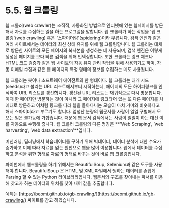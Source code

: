 # 5.5.    웹 크롤링

웹 크롤러\(web crawler\)는 조직적, 자동화된 방법으로 인터넷에 있는 웹페이지를 방문해서 자료를 수집하는 일을 하는 프로그램을 말합니다. 웹 크롤러가 하는 작업을 '웹 크롤링'\(web crawling\) 혹은 '스파이더링'\(spidering\)이라 부릅니다. 검색 엔진과 같은 여러 사이트에서는 데이터의 최신 상태 유지를 위해 웹 크롤링합니다. 웹 크롤러는 대체로 방문한 사이트의 모든 페이지의 복사본을 생성하는 데 사용되며, 검색 엔진은 이렇게 생성된 페이지를 보다 빠른 검색을 위해 인덱싱합니다. 또한 크롤러는 링크 체크나 HTML 코드 검증과 같은 웹 사이트의 자동 유지 관리 작업을 위해 사용되기도 하며, 자동 이메일 수집과 같은 웹 페이지의 특정 형태의 정보를 수집하는 데도 사용됩니다.

웹 크롤러는 봇이나 소프트웨어 에이전트의 한 형태이다. 웹 크롤러는 대개 시드\(seeds\)라고 불리는 URL 리스트에서부터 시작하는데, 페이지의 모든 하이퍼링크를 인식하여 URL 리스트를 갱신합니다. 갱신된 URL 리스트는 재귀적으로 다시 방문합니다. 이때 한 페이지만 방문하는 것이 아니라 그 페이지에 링크되어 있는 또 다른 페이지를 차례대로 방문하고 이처럼 링크를 따라 웹을 돌아다니는 모습이 마치 거미와 비슷하다고 해서 스파이더라고 부르기도 합니다. 엄청난 분량의 웹문서를 사람이 일일 구별해서 모으는 일은 불가능에 가깝습니다. 때문에 웹 문서 검색에서는 사람이 일일이 하는 대신 이를 자동으로 수행해 줍니다. 웹 크롤러 크롤링의 다른 명칭은 **'Web Scraping', ‘web harvesting’, ‘web data extraction’**입니다. 

머신러닝, 딥러닝에서 학습데이터를 구하기 위해 빅데이터, 데이터 분석에 대한 수요가 증가하고 이에 따라 자료를 얻는 원천으로 웹을 많이 이용합니다. 웹에서 데이터를 수집하고 분석을 위한 형태로 자료의 형태로 바꾸는 것이 바로 웹 크롤링입니다.

파이썬에서 웹크롤링을 하기 위해서는 BeautifulSoup, Selenium과 같은 도구를 사용해야 합니다. BeautifulSoup 은 HTML 및 XML 파일에서 원하는 데이터를 손쉽게 Parsing 할 수 있는 Python 라이브러리입니다. 웹문서의 구조를 찾아내는 파서를 이용해 찾고자 하는 데이터의 위치를 찾아 내어 값을 추출합니다.

예제는 [https://beomi.github.io/gb-crawling/](https://beomi.github.io/gb-crawling/) 싸이트를 참고 하였습니다.


